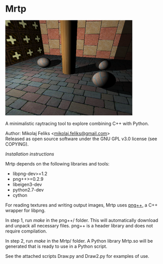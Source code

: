 # Mrtp
<img src="./sample.png" alt="Sample image" width="400" />


A minimalistic raytracing tool to explore combining C++ with Python.

Author: Mikolaj Feliks \<<mikolaj.feliks@gmail.com>\><br>
Released as open source software under the GNU GPL v3.0 license (see COPYING).

_Installation instructions_

Mrtp depends on the following libraries and tools:
 * libpng-dev>=1.2
 * png++>=0.2.9
 * libeigen3-dev
 * python2.7-dev
 * cython

For reading textures and writing output images, Mrtp uses
[png++](http://www.nongnu.org/pngpp/), a C++ wrapper for libpng. 

In step 1, run *make* in the png++/ folder. This will automatically 
download and unpack all necessary files. png++ is a header library and 
does not require compilation.

In step 2, run *make* in the Mrtp/ folder. A Python library Mrtp.so 
will be generated that is ready to use in a Python script.

See the attached scripts Draw.py and Draw2.py for examples of use.
